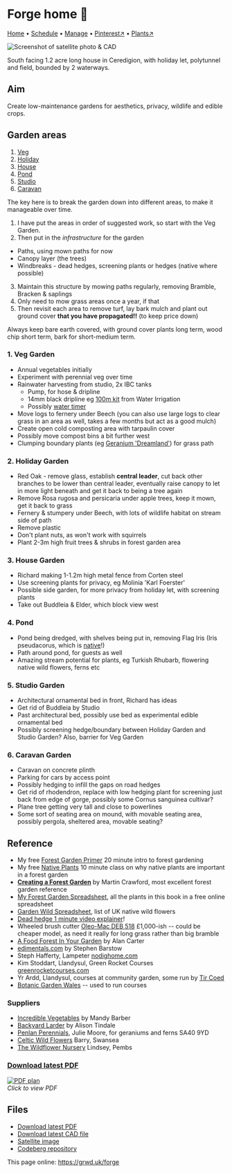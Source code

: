 # Forge home 🏡

[Home](https://grwd.uk/forge/) • [Schedule](https://grwd.uk/forge/schedule) • [Manage](https://grwd.uk/forge/manage) • [Pinterest↗](https://pinterest.co.uk/NatureWorksGarden/forge) • [Plants↗](https://bit.ly/forge-plants)

![Screenshot of satellite photo & CAD](https://res.cloudinary.com/growdigital/image/upload/w_320/v1689767330/forge/satellite.jpg)

South facing 1.2 acre long house in Ceredigion, with holiday let, polytunnel and field, bounded by 2 waterways.

## Aim

Create low-maintenance gardens for aesthetics, privacy, wildlife and edible crops.

## Garden areas

1. [Veg](#1-veg-garden)
2. [Holiday](#2-holiday-garden)
3. [House](#3-house-garden)
4. [Pond](#4-pond)
5. [Studio](#5-studio-garden)
6. [Caravan](#6-caravan-garden)

The key here is to break the garden down into different areas, to make it manageable over time.

1. I have put the areas in order of suggested work, so start with the Veg Garden. 
2. Then put in the _infrastructure_ for the garden
  * Paths, using mown paths for now
  * Canopy layer (the trees)
  * Windbreaks - dead hedges, screening plants or hedges (native where possible)
3. Maintain this structure by mowing paths regularly, removing Bramble, Bracken & saplings
4. Only need to mow grass areas once a year, if that
5. Then revisit each area to remove turf, lay bark mulch and plant out ground cover **that you have propagated!!** (to keep price down)

Always keep bare earth covered, with ground cover plants long term, wood chip short term, bark for short-medium term.

### 1. Veg Garden

* Annual vegetables initially
* Experiment with perennial veg over time
* Rainwater harvesting from studio, 2x IBC tanks
  * Pump, for hose & dripline
  * 14mm black dripline eg [100m kit](https://www.waterirrigation.co.uk/catalog/product/view/id/41651/s/hydrosure-black-dripline-kit-14mm-x-100m-30cm-spacing/category/3754/) from Water Irrigation
  * Possibly [water timer](https://www.waterirrigation.co.uk/hydrosure-dual-outlet-water-timer-with-digital-display.html)
* Move logs to fernery under Beech (you can also use large logs to clear grass in an area as well, takes a few months but act as a good mulch)
* Create open cold composting area with tarpaulin cover
* Possibly move compost bins a bit further west
* Clumping boundary plants (eg [Geranium 'Dreamland'](https://www.penlanperennials.co.uk/plant/hardy-geraniums/geranium-dreamland/)) for grass path

### 2. Holiday Garden

* Red Oak - remove glass, establish **central leader**, cut back other branches to be lower than central leader, eventually raise canopy to let in more light beneath and get it back to being a tree again
* Remove Rosa rugosa and persicaria under apple trees, keep it mown, get it back to grass 
* Fernery & stumpery under Beech, with lots of wildlife habitat on stream side of path
* Remove plastic 
* Don't plant nuts, as won't work with squirrels
* Plant 2-3m high fruit trees & shrubs in forest garden area

### 3. House Garden

* Richard making 1-1.2m high metal fence from Corten steel
* Use screening plants for privacy, eg Molinia 'Karl Foerster'
* Possible side garden, for more privacy from holiday let, with screening plants
* Take out Buddleia & Elder, which block view west

### 4. Pond

* Pond being dredged, with shelves being put in, removing Flag Iris (Iris pseudacorus, which is [native](https://plantatlas2020.org/atlas/2cd4p9h.vwt)!)
* Path around pond, for guests as well
* Amazing stream potential for plants, eg Turkish Rhubarb, flowering native wild flowers, ferns etc

### 5. Studio Garden

* Architectural ornamental bed in front, Richard has ideas
* Get rid of Buddleia by Studio
* Past architectural bed, possibly use bed as experimental edible ornamental bed
* Possibly screening hedge/boundary between Holiday Garden and Studio Garden? Also, barrier for Veg Garden

### 6. Caravan Garden

* Caravan on concrete plinth
* Parking for cars by access point
* Possibly hedging to infill the gaps on road hedges
* Get rid of rhodendron, replace with low hedging plant for screening just back from edge of gorge, possibly some Cornus sanguinea cultivar?
* Plane tree getting very tall and close to powerlines
* Some sort of seating area on mound, with movable seating area, possibly pergola, sheltered area, movable seating?

## Reference

* My free [Forest Garden Primer](https://store.natureworks.org.uk/l/primer) 20 minute intro to forest gardening
* My free [Native Plants](https://store.natureworks.org.uk/l/native) 10 minute class on why native plants are important in a forest garden 
* **[Creating a Forest Garden](https://www.agroforestry.co.uk/product/creating-a-forest-garden-2/)** by Martin Crawford, most excellent forest garden reference
* [My Forest Garden Spreadsheet](https://bit.ly/forest-garden-spreadsheet), all the plants in this book in a free online spreadsheet
* [Garden Wild Spreadsheet](https://bit.ly/garden-wild-spreadsheet), list of UK native wild flowers
* [Dead hedge 1 minute video explainer](https://youtube.com/shorts/0lTg5B8gM_c)!
* Wheeled brush cutter [Oleo-Mac DEB 518](https://www.oleo-mac.co.uk/en-gb/p/wb-51-s6-18599/) £1,000-ish -- could be cheaper model, as need it really for long grass rather than big bramble
* [A Food Forest In Your Garden](https://www.foodforest.garden/product/book/) by Alan Carter
* [edimentals.com](https://www.edimentals.com/blog/) by Stephen Barstow
* Steph Hafferty, Lampeter [nodighome.com](https://nodighome.com)
* Kim Stoddart, Llandysul, Green Rocket Courses [greenrocketcourses.com](https://greenrocketcourses.com/)
* Yr Ardd, Llandysul, courses at community garden, some run by [Tir Coed](https://tircoed.org.uk/yr-ardd-growing)
* [Botanic Garden Wales](https://botanicgarden.wales/) -- used to run courses

### Suppliers

* [Incredible Vegetables](https://incrediblevegetables.co.uk/) by Mandy Barber
* [Backyard Larder](https://backyardlarder.co.uk/) by Alison Tindale
* [Penlan Perennials](https://www.penlanperennials.co.uk/contact-us/), Julie Moore, for geraniums and ferns SA40 9YD
* [Celtic Wild Flowers](https://celticwildflowers.co.uk/) Barry, Swansea 
* [The Wildflower Nursery](https://www.thewildflowernursery.co.uk/) Lindsey, Pembs

### [Download latest PDF](https://codeberg.org/natureworks/forge/raw/branch/main/forge.pdf)

[![PDF plan](https://res.cloudinary.com/growdigital/image/upload/w_420/v1690388940/forge/forge.png)](https://codeberg.org/natureworks/forge/raw/branch/main/forge.pdf)  
_Click to view PDF_

## Files

* [Download latest PDF](https://codeberg.org/natureworks/forge/raw/branch/main/forge.pdf)
* [Download latest CAD file](https://codeberg.org/natureworks/forge/src/branch/main/forge.dxf)
* [Satellite image](https://codeberg.org/natureworks/forge/src/branch/main/satellite.jpg)
* [Codeberg repository](https://codeberg.org/natureworks/forge)

This page online: <https://grwd.uk/forge>
